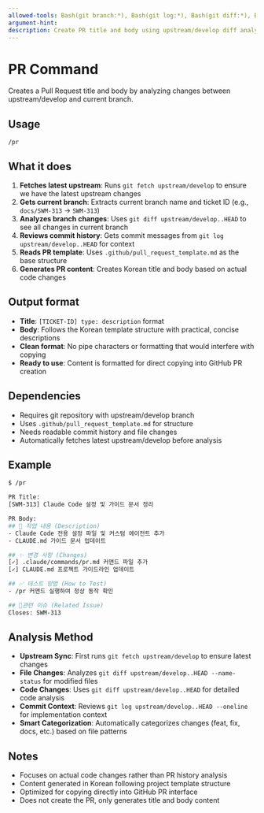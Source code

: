 ```yaml
---
allowed-tools: Bash(git branch:*), Bash(git log:*), Bash(git diff:*), Bash(git fetch:*), Read(.github/pull_request_template.md)
argument-hint: 
description: Create PR title and body using upstream/develop diff analysis
---
```


# PR Command

Creates a Pull Request title and body by analyzing changes between upstream/develop and current branch.

## Usage

```
/pr
```

## What it does

1. **Fetches latest upstream**: Runs `git fetch upstream/develop` to ensure we have the latest upstream changes
2. **Gets current branch**: Extracts current branch name and ticket ID (e.g., `docs/SWM-313` → `SWM-313`)
3. **Analyzes branch changes**: Uses `git diff upstream/develop..HEAD` to see all changes in current branch
4. **Reviews commit history**: Gets commit messages from `git log upstream/develop..HEAD` for context
5. **Reads PR template**: Uses `.github/pull_request_template.md` as the base structure
6. **Generates PR content**: Creates Korean title and body based on actual code changes

## Output format

- **Title**: `[TICKET-ID] type: description` format
- **Body**: Follows the Korean template structure with practical, concise descriptions
- **Clean format**: No pipe characters or formatting that would interfere with copying
- **Ready to use**: Content is formatted for direct copying into GitHub PR creation

## Dependencies

- Requires git repository with upstream/develop branch
- Uses `.github/pull_request_template.md` for structure
- Needs readable commit history and file changes
- Automatically fetches latest upstream/develop before analysis

## Example

```bash
$ /pr

PR Title:
[SWM-313] Claude Code 설정 및 가이드 문서 정리

PR Body:
## 📝 작업 내용 (Description)
- Claude Code 전용 설정 파일 및 커스텀 에이전트 추가
- CLAUDE.md 가이드 문서 업데이트

## ✨ 변경 사항 (Changes)
[✓] .claude/commands/pr.md 커맨드 파일 추가
[✓] CLAUDE.md 프로젝트 가이드라인 업데이트

## ✅ 테스트 방법 (How to Test)
- /pr 커맨드 실행하여 정상 동작 확인

## 🚀관련 이슈 (Related Issue)
Closes: SWM-313
```

## Analysis Method

- **Upstream Sync**: First runs `git fetch upstream/develop` to ensure latest changes
- **File Changes**: Analyzes `git diff upstream/develop..HEAD --name-status` for modified files
- **Code Changes**: Uses `git diff upstream/develop..HEAD` for detailed code analysis  
- **Commit Context**: Reviews `git log upstream/develop..HEAD --oneline` for implementation context
- **Smart Categorization**: Automatically categorizes changes (feat, fix, docs, etc.) based on file patterns

## Notes

- Focuses on actual code changes rather than PR history analysis
- Content generated in Korean following project template structure
- Optimized for copying directly into GitHub PR interface
- Does not create the PR, only generates title and body content